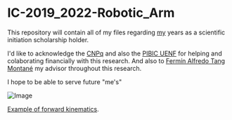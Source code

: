 # IC-2019_2022-Robotic_Arm

This repository will contain all of my files regarding [my](http://lattes.cnpq.br/2335804614447803) years as a scientific initiation scholarship holder.

I'd like to acknowledge the [CNPq](https://www.gov.br/cnpq/pt-br) and also the [PIBIC UENF](https://uenf.br/projetos/pibic/) for helping and colaborating financially with this research. And also to [Fermín Alfredo Tang Montané](http://lattes.cnpq.br/9974379145983363) my advisor throughout this research.

I hope to be able to serve future "me's"

![Image](https://i.imgur.com/KNVbUdR.png "ME//YOU") <!-- ![Image](/home/gps/Pictures/test.png "a title") -->


[Example of forward kinematics][LinkKinematic].

[LinkKinematic]: https://www.alanzucconi.com/2017/04/06/implementing-forward-kinematics/
